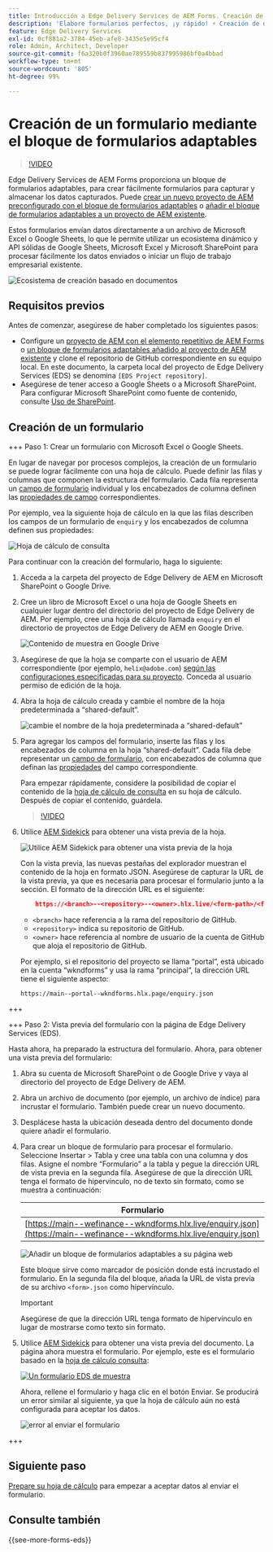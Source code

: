 ```yaml
---
title: Introducción a Edge Delivery Services de AEM Forms. Creación de un formulario.
description: 'Elabore formularios perfectos, ¡y rápido! ⚡ Creación de documentos en Edge Delivery Services de AEM Forms: velocidad increíble, formularios compatibles con SEO y motores de búsqueda para usuarios más satisfechos.'
feature: Edge Delivery Services
exl-id: 0cf881a2-3784-45eb-afe8-3435e5e95cf4
role: Admin, Architect, Developer
source-git-commit: f6a320b0f3960ae789559b837995986bf0a4bbad
workflow-type: tm+mt
source-wordcount: '805'
ht-degree: 99%

---
```


# Creación de un formulario mediante el bloque de formularios adaptables

>[!VIDEO](https://video.tv.adobe.com/v/3427881?quality=12&learn=on)

Edge Delivery Services de AEM Forms proporciona un bloque de formularios adaptables, para crear fácilmente formularios para capturar y almacenar los datos capturados. Puede [crear un nuevo proyecto de AEM preconfigurado con el bloque de formularios adaptables](/help/edge/docs/forms/tutorial.md#create-a-new-aem-project-pre-configured-with-adaptive-forms-block) o [añadir el bloque de formularios adaptables a un proyecto de AEM existente](/help/edge/docs/forms/tutorial.md#add-adaptive-forms-block-to-your-existing-aem-project).

Estos formularios envían datos directamente a un archivo de Microsoft Excel o Google Sheets, lo que le permite utilizar un ecosistema dinámico y API sólidas de Google Sheets, Microsoft Excel y Microsoft SharePoint para procesar fácilmente los datos enviados o iniciar un flujo de trabajo empresarial existente.

![Ecosistema de creación basado en documentos](/help/edge/assets/document-based-authoring-workflow-create-form.png)


## Requisitos previos

Antes de comenzar, asegúrese de haber completado los siguientes pasos:

* Configure un [proyecto de AEM con el elemento repetitivo de AEM Forms](/help/edge/docs/forms/tutorial.md#create-a-new-aem-project-pre-configured-with-adaptive-forms-block) o [un bloque de formularios adaptables añadido al proyecto de AEM existente](/help/edge/docs/forms/tutorial.md#add-adaptive-forms-block-to-your-existing-aem-project) y clone el repositorio de GitHub correspondiente en su equipo local.
En este documento, la carpeta local del proyecto de Edge Delivery Services (EDS) se denomina `[EDS Project repository]`.
* Asegúrese de tener acceso a Google Sheets o a Microsoft SharePoint. Para configurar Microsoft SharePoint como fuente de contenido, consulte [Uso de SharePoint](https://www.aem.live/docs/setup-customer-sharepoint).



## Creación de un formulario

<!-- 

+++ Step 1: Add the Adaptive Forms Block to your Edge Delivery Services (EDS) project.

The Adaptive  empowers users to create forms for an Edge Delivery Service Site. However, this block isn't included in the default AEM boilerplate (used to create an Edge Delivery Services project). To seamlessly integrate the Adaptive Forms Block into your Edge Delivery Services project:

1. **Clone the Adaptive Forms Block repository**: Clone the [Adaptive Forms Block repository](https://github.com/adobe-rnd/form-block) on your local machine. It contains the code to render the form on an EDS webpage. In this document, the local folder of your Forms Block repository is referred as `[Adaptive Forms Block repository]`.
1. **Locate the Adaptive Forms Block Repository:** Access the [Adaptive Forms Block repository]/blocks/src folder and copy its content. 

1. on your local machine and copy the `form` folder. 
1. **Paste the Adaptive Forms Block's code into your EDS Project:**
Navigate to the [EDS Project repository]/blocks/ folder on your local machine and create a 'form' folder. Paste the `[Adaptive Forms Block repository]/blocks/src content`, copied in perevious step to the `[EDS Project repository]/blocks/form` folder.
1. **Commit Changes to GitHub:** Check in the `[EDS Project repository]/blocks/form` folder and its underlying files to your Edge Delivery Services project on GitHub.

After completing these steps, the Adaptive Forms Block is successfully added to your Edge Delivery Services (EDS) project repository on GitHub. You can now create and add forms to a EDS Sites page.
 

**Troubleshooting GitHub build issues**

Ensure a smooth GitHub build process by addressing potential issues:

* **Resolve Module Path Error:**
    If you encounter the error "Unable to resolve path to module "'../../scripts/lib-franklin.js'", navigate to the [EDS Project]/blocks/forms/form.js file. Update the import statement by replacing the lib-franklin.js file with the aem.js file.

* **Handle Linting Errors:**
    Should you come across any linting errors, you can bypass them. Open the [EDS Project]/package.json file and modify the "lint" script from "lint": "npm run lint:js && npm run lint:css" to "lint": "echo 'skipping linting for now'". Save the file and commit the changes to your GitHub project.

+++

-->

+++ Paso 1: Crear un formulario con Microsoft Excel o Google Sheets.

En lugar de navegar por procesos complejos, la creación de un formulario se puede lograr fácilmente con una hoja de cálculo. Puede definir las filas y columnas que componen la estructura del formulario. Cada fila representa un [campo de formulario](/help/edge/docs/forms/form-components.md#available-components) individual y los encabezados de columna definen las [propiedades de campo](/help/edge/docs/forms/form-components.md#components-properties) correspondientes.

Por ejemplo, vea la siguiente hoja de cálculo en la que las filas describen los campos de un formulario de `enquiry` y los encabezados de columna definen sus propiedades:

![Hoja de cálculo de consulta](/help/edge/assets/enquiry-form-spreadsheet.png)

Para continuar con la creación del formulario, haga lo siguiente:

1. Acceda a la carpeta del proyecto de Edge Delivery de AEM en Microsoft SharePoint o Google Drive.

1. Cree un libro de Microsoft Excel o una hoja de Google Sheets en cualquier lugar dentro del directorio del proyecto de Edge Delivery de AEM. Por ejemplo, cree una hoja de cálculo llamada `enquiry` en el directorio de proyectos de Edge Delivery de AEM en Google Drive.

   ![Contenido de muestra en Google Drive](/help/edge/assets/upload-sample-files-to-your-content-folder.png)

1. Asegúrese de que la hoja se comparte con el usuario de AEM correspondiente (por ejemplo, `helix@adobe.com`) [según las configuraciones especificadas para su proyecto](https://www.aem.live/docs/setup-customer-sharepoint). Conceda al usuario permiso de edición de la hoja.

1. Abra la hoja de cálculo creada y cambie el nombre de la hoja predeterminada a “shared-default”.

   ![cambie el nombre de la hoja predeterminada a “shared-default”](/help/edge/assets/rename-sheet-to-shared-default.png)

1. Para agregar los campos del formulario, inserte las filas y los encabezados de columna en la hoja “shared-default”. Cada fila debe representar un [campo de formulario](/help/edge/docs/forms/form-components.md#available-components), con encabezados de columna que definan las [propiedades](/help/edge/docs/forms/form-components.md#components-properties) del campo correspondiente.


   Para empezar rápidamente, considere la posibilidad de copiar el contenido de la [hoja de cálculo de consulta](https://docs.google.com/spreadsheets/d/196lukD028RDK_evBelkOonPxC7w0l_IiJ-Yx3DvMfNk/edit#gid=0) en su hoja de cálculo. Después de copiar el contenido, guárdela.

   >[!VIDEO](https://video.tv.adobe.com/v/3427468?quality=12&learn=on)


1. Utilice [AEM Sidekick](https://www.aem.live/developer/tutorial#preview-and-publish-your-content) para obtener una vista previa de la hoja.

   ![Utilice AEM Sidekick para obtener una vista previa de la hoja](/help/edge/assets/preview-form.png)

   Con la vista previa, las nuevas pestañas del explorador muestran el contenido de la hoja en formato JSON. Asegúrese de capturar la URL de la vista previa, ya que es necesaria para procesar el formulario junto a la sección. El formato de la dirección URL es el siguiente:


   ```JSON
       https://<branch>--<repository>--<owner>.hlx.live/<form-path>/<form-file-name>.json
   ```

   * `<branch>` hace referencia a la rama del repositorio de GitHub.
   * `<repository>` indica su repositorio de GitHub.
   * `<owner>` hace referencia al nombre de usuario de la cuenta de GitHub que aloja el repositorio de GitHub.

   Por ejemplo, si el repositorio del proyecto se llama “portal”, está ubicado en la cuenta “wkndforms” y usa la rama “principal”, la dirección URL tiene el siguiente aspecto:

   `https://main--portal--wkndforms.hlx.page/enquiry.json`


+++

+++ Paso 2: Vista previa del formulario con la página de Edge Delivery Services (EDS).


Hasta ahora, ha preparado la estructura del formulario. Ahora, para obtener una vista previa del formulario:

1. Abra su cuenta de Microsoft SharePoint o de Google Drive y vaya al directorio del proyecto de Edge Delivery de AEM.



1. Abra un archivo de documento (por ejemplo, un archivo de índice) para incrustar el formulario. También puede crear un nuevo documento.

1. Desplácese hasta la ubicación deseada dentro del documento donde quiere añadir el formulario.

1. Para crear un bloque de formulario para procesar el formulario. Seleccione Insertar > Tabla y cree una tabla con una columna y dos filas. Asigne el nombre “Formulario” a la tabla y pegue la dirección URL de vista previa en la segunda fila. Asegúrese de que la dirección URL tenga el formato de hipervínculo, no de texto sin formato, como se muestra a continuación:

   | Formulario |
   |---|
   | [https://main--wefinance--wkndforms.hlx.live/enquiry.json](https://main--wefinance--wkndforms.hlx.live/enquiry.json) |


   ![Añadir un bloque de formularios adaptables a su página web](/help/edge/assets/add-adaptive-forms-block.png)

   Este bloque sirve como marcador de posición donde está incrustado el formulario. En la segunda fila del bloque, añada la URL de vista previa de su archivo `<form>.json` como hipervínculo.

   >[!IMPORTANT]
   >
   >
   > Asegúrese de que la dirección URL tenga formato de hipervínculo en lugar de mostrarse como texto sin formato.


1. Utilice [AEM Sidekick](https://www.aem.live/developer/tutorial#preview-and-publish-your-content) para obtener una vista previa del documento. La página ahora muestra el formulario. Por ejemplo, este es el formulario basado en la [hoja de cálculo consulta](https://docs.google.com/spreadsheets/d/196lukD028RDK_evBelkOonPxC7w0l_IiJ-Yx3DvMfNk/edit#gid=0):


   [![Un formulario EDS de muestra](/help/edge/assets/eds-form.png)](https://main--portal--wkndforms.hlx.live/)

   Ahora, rellene el formulario y haga clic en el botón Enviar. Se producirá un error similar al siguiente, ya que la hoja de cálculo aún no está configurada para aceptar los datos.

   ![error al enviar el formulario](/help/edge/assets/form-error.png)

+++


## Siguiente paso

[Prepare su hoja de cálculo](/help/edge/docs/forms/submit-forms.md) para empezar a aceptar datos al enviar el formulario.


## Consulte también

{{see-more-forms-eds}}
